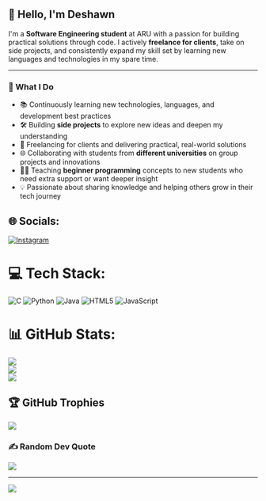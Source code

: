 ## 👋 Hello, I'm Deshawn

I'm a **Software Engineering student** at ARU with a passion for building practical solutions through code. I actively **freelance for clients**, take on side projects, and consistently expand my skill set by learning new languages and technologies in my spare time.

---

### 💼 What I Do

- 📚 Continuously learning new technologies, languages, and development best practices  
- 🛠️ Building **side projects** to explore new ideas and deepen my understanding  
- 🤝 Freelancing for clients and delivering practical, real-world solutions  
- 🌐 Collaborating with students from **different universities** on group projects and innovations  
- 👨‍🏫 Teaching **beginner programming** concepts to new students who need extra support or want deeper insight  
- 💡 Passionate about sharing knowledge and helping others grow in their tech journey  


## 🌐 Socials:
[![Instagram](https://img.shields.io/badge/Instagram-%23E4405F.svg?logo=Instagram&logoColor=white)](https://instagram.com/https://www.instagram.com/_multi_colours__jesus_/?next=%2F&hl=en) 

# 💻 Tech Stack:
![C](https://img.shields.io/badge/c-%2300599C.svg?style=for-the-badge&logo=c&logoColor=white) ![Python](https://img.shields.io/badge/python-3670A0?style=for-the-badge&logo=python&logoColor=ffdd54) ![Java](https://img.shields.io/badge/java-%23ED8B00.svg?style=for-the-badge&logo=openjdk&logoColor=white) ![HTML5](https://img.shields.io/badge/html5-%23E34F26.svg?style=for-the-badge&logo=html5&logoColor=white) ![JavaScript](https://img.shields.io/badge/javascript-%23323330.svg?style=for-the-badge&logo=javascript&logoColor=%23F7DF1E)
# 📊 GitHub Stats:
![](https://github-readme-stats.vercel.app/api?username=DjDesh123&theme=dark&hide_border=false&include_all_commits=true&count_private=false)<br/>
![](https://nirzak-streak-stats.vercel.app/?user=DjDesh123&theme=dark&hide_border=false)<br/>
![](https://github-readme-stats.vercel.app/api/top-langs/?username=DjDesh123&theme=dark&hide_border=false&include_all_commits=true&count_private=false&layout=compact)

## 🏆 GitHub Trophies
![](https://github-profile-trophy.vercel.app/?username=DjDesh123&theme=radical&no-frame=false&no-bg=false&margin-w=4)

### ✍️ Random Dev Quote
![](https://quotes-github-readme.vercel.app/api?type=vetical&theme=radical)

---
[![](https://visitcount.itsvg.in/api?id=DjDesh123&icon=0&color=0)](https://visitcount.itsvg.in)

<!-- Proudly created with GPRM ( https://gprm.itsvg.in ) -->
